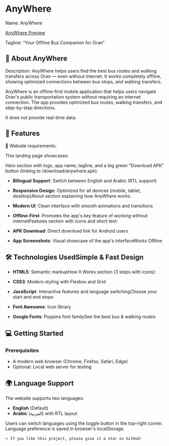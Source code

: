 # AnyWhere 

Name: AnyWhere

[AnyWhere Preview](https://anywheretransit.app)

Tagline: “Your Offline Bus Companion for Oran”

## 📱 About AnyWhere

Description: AnyWhere helps users find the best bus routes and walking transfers across Oran — even without internet. It works completely offline, showing optimized connections between bus stops, and walking transfers.

AnyWhere is an offline-first mobile application that helps users navigate Oran's public transportation system without requiring an internet connection. The app provides optimized bus routes, walking transfers, and step-by-step directions.

It does not provide real-time data.

## 🌟 Features

🎯 Website requirements:

This landing page showcases:

Hero section with logo, app name, tagline, and a big green “Download APK” button (linking to /download/anywhere.apk).

- **Bilingual Support**: Switch between English and Arabic (RTL support)

- **Responsive Design**: Optimized for all devices (mobile, tablet, desktop)About section explaining how AnyWhere works.

- **Modern UI**: Clean interface with smooth animations and transitions

- **Offline-First**: Promotes the app's key feature of working without internetFeatures section with icons and short text:

- **APK Download**: Direct download link for Android users

- **App Screenshots**: Visual showcase of the app's interfaceWorks Offline

## 🛠️ Technologies UsedSimple & Fast Design


- **HTML5**: Semantic markupHow It Works section (3 steps with icons):

- **CSS3**: Modern styling with Flexbox and Grid

- **JavaScript**: Interactive features and language switchingChoose your start and end stops

- **Font Awesome**: Icon library

- **Google Fonts**: Poppins font familySee the best bus & walking routes


## 💻 Getting Started

### Prerequisites

- A modern web browser (Chrome, Firefox, Safari, Edge)
- Optional: Local web server for testing

## 🌍 Language Support

The website supports two languages:

- **English** (Default)
- **Arabic** (العربية) with RTL layout

Users can switch languages using the toggle button in the top-right corner. Language preference is saved in browser's localStorage.

```
⭐️ If you like this project, please give it a star on GitHub!



